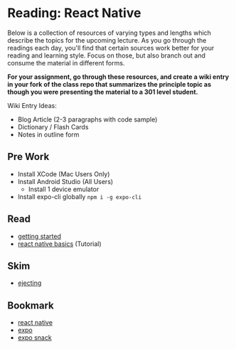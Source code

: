 # Reading: React Native

Below is a collection of resources of varying types and lengths which describe the topics for the upcoming lecture.  As you go through the readings each day, you'll find that certain sources work better for your reading and learning style. Focus on those, but also branch out and consume the material in different forms.

**For your assignment, go through these resources, and create a wiki entry in your fork of the class repo that summarizes the principle topic as though you were presenting the material to a 301 level student.**

Wiki Entry Ideas:
* Blog Article (2-3 paragraphs with code sample)
* Dictionary / Flash Cards
* Notes in outline form

## Pre Work
* Install XCode (Mac Users Only)
* Install Android Studio (All Users)
  * Install 1 device emulator
* Install expo-cli globally `npm i -g expo-cli`

## Read
* [getting started](https://facebook.github.io/react-native/docs/getting-started)
* [react native basics](https://facebook.github.io/react-native/docs/tutorial) (Tutorial)

## Skim
* [ejecting](https://docs.expo.io/versions/latest/expokit/eject)

## Bookmark
* [react native](https://facebook.github.io/react-native/)
* [expo](https://expo.io/)
* [expo snack](https://snack.expo.io/)



